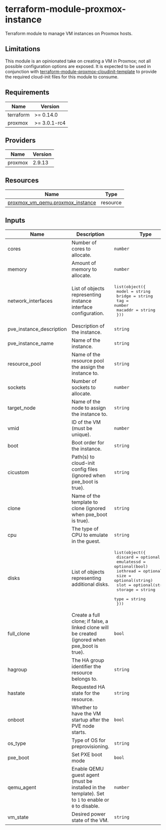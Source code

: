 # terraform-module-proxmox-instance

Terraform module to manage VM instances on Proxmox hosts.

## Limitations

This module is an opinionated take on creating a VM in Proxmox; not all possible configuration options are exposed. It is expected to be used in conjunction with [terraform-module-proxmox-cloudinit-template](https://github.com/glitchcrab/terraform-module-proxmox-cloudinit-template) to provide the required cloud-init files for this module to consume.

<!-- BEGIN_TF_DOCS -->
## Requirements

| Name | Version |
|------|---------|
| terraform | >= 0.14.0 |
| proxmox | >= 3.0.1-rc4 |

## Providers

| Name | Version |
|------|---------|
| proxmox | 2.9.13 |

## Resources

| Name | Type |
|------|------|
| [proxmox_vm_qemu.proxmox_instance](https://registry.terraform.io/providers/Telmate/proxmox/latest/docs/resources/vm_qemu) | resource |

## Inputs

| Name | Description | Type | Required |
|------|-------------|------|:--------:|
| cores | Number of cores to allocate. | `number` | yes |
| memory | Amount of memory to allocate. | `number` | yes |
| network_interfaces | List of objects representing instance interface configuration. | <pre>list(object({<br>    model   = string<br>    bridge  = string<br>    tag     = number<br>    macaddr = string<br>  }))</pre> | yes |
| pve_instance_description | Description of the instance. | `string` | yes |
| pve_instance_name | Name of the instance. | `string` | yes |
| resource_pool | Name of the resource pool the assign the instance to. | `string` | yes |
| sockets | Number of sockets to allocate. | `number` | yes |
| target_node | Name of the node to assign the instance to. | `string` | yes |
| vmid | ID of the VM (must be unique). | `number` | yes |
| boot | Boot order for the instance. | `string` | no |
| cicustom | Path(s) to cloud-init config files (ignored when pxe_boot is true). | `string` | no |
| clone | Name of the template to clone (ignored when pxe_boot is true). | `string` | no |
| cpu | The type of CPU to emulate in the guest. | `string` | no |
| disks | List of objects representing additional disks. | <pre>list(object({<br>    discard    = optional(bool)<br>    emulatessd = optional(bool)<br>    iothread   = optional(bool)<br>    size       = optional(string)<br>    slot       = optional(string)<br>    storage    = string<br>    type       = string<br>  }))</pre> | no |
| full_clone | Create a full clone; if false, a linked clone will be created (ignored when pxe_boot is true). | `bool` | no |
| hagroup | The HA group identifier the resource belongs to. | `string` | no |
| hastate | Requested HA state for the resource. | `string` | no |
| onboot | Whether to have the VM startup after the PVE node starts. | `bool` | no |
| os_type | Type of OS for preprovisioning. | `string` | no |
| pxe_boot | Set PXE boot mode | `bool` | no |
| qemu_agent | Enable QEMU guest agent (must be installed in the template). Set to `1` to enable or `0` to disable. | `number` | no |
| vm_state | Desired power state of the VM. | `string` | no |
<!-- END_TF_DOCS -->
